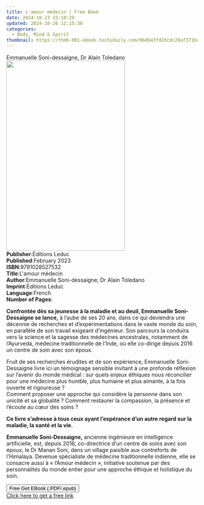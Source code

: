 ```yaml
---
title: L'amour médecin | Free Book
date: 2024-10-23 15:18:29
updated: 2024-10-26 12:15:38
categories:
  - Body, Mind & Spirit
thumbnail: https://thmb-001-ebook.techidaily.com/0bdb43fd20cdc28af371bcfab33d090468703e3d6089b6c08522dea2297f6d3d.jpg
---
```

<main id="book-container">
  <div class="flex flex-col">
    <div class="book-brief flex-1 py-6 px-4 sm:p-6 md:py-10 md:px-8">
      <!-- brief-->
      <div class="book-brief-main">
        Emmanuelle Soni-dessaigne, Dr Alain Toledano
      </div>
    </div>
    <div
      class="book-meta-info flex-1 grid gap-4 col-start-1 col-end-3 row-start-1 sm:mb-6 sm:grid-cols-4 lg:gap-6 lg:col-start-2 lg:row-end-6 lg:row-span-6 lg:mb-0"
    >
      <div
        class="book-meta-info-left place-content-center mt-4 p-4 text-sm leading-6 col-start-2 col-span-2 dark:text-slate-400"
      >
        <img
          class="w-full h-500 object-cover rounded-lg sm:h-255 sm:col-span-2 lg:col-span-full"
          src="https://img-001-ebook.techidaily.com/3f3c8bd485fd66cdfa304490c5ed724d8983976e34c1aaff34a6005ae44e7e6a.jpg"
          alt=""
          width="312"
          height="500"
        />
      </div>
      <div
        class="book-meta-info-right mt-2 col-start-1 row-start-2 col-span-3 self-center"
      >
        <!-- meta data  -->
        <div class="flex flex-col px-4 md:px-8">
          <div class="flex-1">
            <strong>Publisher</strong>:<span class="px-2">Éditions Leduc</span>
          </div>
          <div class="flex-1">
            <strong>Published</strong>:<span class="px-2">February 2023</span>
          </div>
          <div class="flex-1">
            <strong>ISBN</strong>:<span class="px-2">9791028527532</span>
          </div>
          <div class="flex-1">
            <strong>Title</strong>:<span class="px-2">L&#39;amour médecin</span>
          </div>
          <div class="flex-1">
            <strong>Author</strong>:<span class="px-2"
              >Emmanuelle Soni-dessaigne; Dr Alain Toledano</span
            >
          </div>
          <div class="flex-1">
            <strong>Imprint</strong>:<span class="px-2">Éditions Leduc</span>
          </div>
          <div class="flex-1">
            <strong>Language</strong>:<span class="px-2">French</span>
          </div>
          <div class="flex-1">
            <strong>Number of Pages</strong>:<span class="px-2"></span>
          </div>
        </div>
      </div>
    </div>
    <div class="book-description flex-1 py-6 px-4 sm:p-6 md:py-10 md:px-8">
      <div class="book-description-main">
        <div accordion-content="" id="description">
          <p>
            <b
              >Confrontée dès sa jeunesse à la maladie et au deuil, Emmanuelle
              Soni-Dessaigne se lance,</b
            >
            à l’aube de ses 20 ans, dans ce qui deviendra une décennie de
            recherches et d’expérimentations dans le vaste monde du soin, en
            parallèle de son travail exigeant d’ingénieur. Son parcours la
            conduira vers la science et la sagesse des médecines ancestrales,
            notamment de l’Ayurveda, médecine traditionnelle de l’Inde, où elle
            co-dirige depuis 2016 un centre de soin avec son époux.
          </p>
          <p>
            Fruit de ses recherches érudites et de son expérience, Emmanuelle
            Soni-Dessaigne livre ici un témoignage sensible invitant à une
            profonde réflexion sur l’avenir du monde médical : sur quels enjeux
            éthiques nous réconcilier pour une médecine plus humble, plus
            humaine et plus aimante, à la fois ouverte et rigoureuse ?
            <br />Comment proposer une approche qui considère la personne dans
            son unicité et sa globalité ? Comment restaurer la compassion, la
            présence et l’écoute au cœur des soins ?
          </p>
          <p>
            <b
              >Ce livre s’adresse à tous ceux ayant l’espérance d’un autre
              regard sur la maladie, la santé et la vie.</b
            >
          </p>
          <p>
            <b>Emmanuelle Soni-Dessaigne,</b> ancienne ingénieure en
            intelligence artificielle, est, depuis 2016, co-directrice d’un
            centre de soins avec son époux, le Dr Manan Soni, dans un village
            paisible aux contreforts de l’Himalaya. Devenue spécialiste de
            médecine traditionnelle indienne, elle se consacre aussi à « l’Amour
            médecin », initiative soutenue par des personnalités du monde entier
            pour une approche éthique et holistique du soin.
          </p>
        </div>
        <div class="accordion-fader"></div>
      </div>
    </div>
    <div class="book-excerpts flex-1 py-6 px-4 sm:p-6 md:py-10 md:px-8"></div>
    <div
      class="book-about-author flex-1 py-6 px-4 sm:p-6 md:py-10 md:px-8"
    ></div>
    <div class="book-free-get flex-1 py-6 px-4 sm:p-6 md:py-10 md:px-8">
      <button
        id="btn-free-get"
        class="bg-blue-500 hover:bg-blue-700 text-white font-bold py-2 px-4 rounded"
      >
        Free Get EBook (.PDF/.epub)
      </button>
      <div id="countdown-display" class="px-2 text-lg mt-2"></div>
      <a
        id="free-link"
        class="hidden bg-blue-500 hover:bg-blue-700 text-white font-bold py-2 px-4 rounded"
        href="https://www.ebooks.com/en-us/book/210760323/l-amour-m-decin/emmanuelle-soni-dessaigne/"
        target="_blank"
        >Click here to get a free link</a
      >
    </div>
    <script>
      let countdownTime = 0;
      let countdownInterval = null;
      document
        .getElementById('btn-free-get')
        .addEventListener('click', startCountdown);
      function startCountdown() {
        countdownTime = new Date().getTime() + 60000 * 3;
        countdownInterval = setInterval(updateCountdown, 1000);
        document.getElementById('btn-free-get').disabled = true;
        document
          .getElementById('btn-free-get')
          .classList.add('bg-gray-500', 'cursor-not-allowed');
      }
      function updateCountdown() {
        let currentTime = new Date().getTime();
        let timeLeft = countdownTime - currentTime;
        let secondsLeft = Math.floor(timeLeft / 1000);
        document.getElementById('countdown-display').innerHTML =
          `Remaining time: ${secondsLeft} seconds.`;
        if (secondsLeft <= 0) {
          clearInterval(countdownInterval);
          document.getElementById('btn-free-get').classList.add('hidden');
          document.getElementById('free-link').classList.remove('hidden');
          document.getElementById('countdown-display').innerHTML = '';
        }
      }
    </script>
  </div>
</main>
